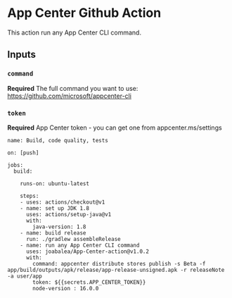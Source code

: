 # App Center Github Action

This action run any App Center CLI command.

## Inputs

### `command`

**Required** The full command you want to use:
https://github.com/microsoft/appcenter-cli

### `token`

**Required** App Center token - you can get one from appcenter.ms/settings


```
name: Build, code quality, tests 

on: [push]

jobs:
  build:

    runs-on: ubuntu-latest

    steps:
    - uses: actions/checkout@v1
    - name: set up JDK 1.8
      uses: actions/setup-java@v1
      with:
        java-version: 1.8
    - name: build release 
      run: ./gradlew assembleRelease
    - name: run any App Center CLI command
      uses: joabalea/App-Center-action@v1.0.2
      with:
        command: appcenter distribute stores publish -s Beta -f app/build/outputs/apk/release/app-release-unsigned.apk -r releaseNote -a user/app
        token: ${{secrets.APP_CENTER_TOKEN}}
        node-version : 16.0.0
```
